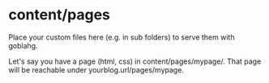 # content/pages
Place your custom files here (e.g. in sub folders) to serve them with goblahg.

Let's say you have a page (html, css) in content/pages/mypage/. That page will be reachable under yourblog.url/pages/mypage.